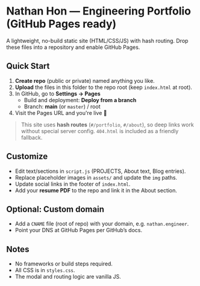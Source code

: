 # Nathan Hon — Engineering Portfolio (GitHub Pages ready)

A lightweight, no-build static site (HTML/CSS/JS) with hash routing. Drop these files into a repository and enable GitHub Pages.

## Quick Start

1. **Create repo** (public or private) named anything you like.
2. **Upload** the files in this folder to the repo root (keep `index.html` at root).
3. In GitHub, go to **Settings → Pages**
   - Build and deployment: **Deploy from a branch**
   - Branch: **main** (or `master`) / root
4. Visit the Pages URL and you're live 🎉

> This site uses **hash routes** (`#/portfolio`, `#/about`), so deep links work without special server config. `404.html` is included as a friendly fallback.

## Customize

- Edit text/sections in `script.js` (PROJECTS, About text, Blog entries).
- Replace placeholder images in `assets/` and update the `img` paths.
- Update social links in the footer of `index.html`.
- Add your **resume PDF** to the repo and link it in the About section.

## Optional: Custom domain

- Add a `CNAME` file (root of repo) with your domain, e.g. `nathan.engineer`.
- Point your DNS at GitHub Pages per GitHub’s docs.

## Notes

- No frameworks or build steps required.
- All CSS is in `styles.css`.
- The modal and routing logic are vanilla JS.
